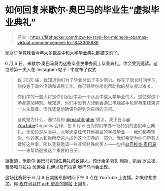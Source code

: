 # 如何回复米歇尔·奥巴马的毕业生“虚拟毕业典礼”

> 原文：<https://lifehacker.com/how-to-rsvp-for-michelle-obamas-virtual-commencement-fo-1843365886>

家庭订单意味着今年大多数高中和大学毕业典礼都被取消了。



6 月 6 日，米歇尔·奥巴马将为这些毕业生举办网上毕业典礼，你会受到邀请。这位前第一夫人在 Instagram 帖子 :
中宣布了仪式

> 致 2020 届，我知道你们为了毕业付出了多少努力。你花了很长时间学习。你投身于课外活动和课后工作。你已经尽你所能帮助你的朋友度过难关。
> 
> 你们中的一些人将是你们家庭中第一个从高中或大学毕业的人，这使得这个场合更加特别。我知道，你们中没有人想到会通过电脑或手机屏幕来结束这一人生篇章。但我还是想确保你得到你应得的庆祝。
> 
> 这就是为什么，通过我的 [@reachhigher](https://www.instagram.com/reachhigher/) 倡议，我正在与[@ YouTube](https://www.instagram.com/youtube/)Originals 合作，在 6 月 6 日为你们举办一场特别的虚拟毕业典礼。无论你是从高中、大学还是任何其他类型的学校毕业——我们都希望你、你的家人和你所爱的人成为这个庆典的一部分。我们希望为你们所有人做好这件事，所以我将邀请一些非常特殊的客人——包括[@巴拉克·奥巴马](https://www.instagram.com/BarackObama/)——来帮助迎接这个重要的日子。

据报道，米歇尔·奥巴马将担任典礼的致辞人。预计康多莉扎·赖斯、凯丽·罗兰德、蕾蒂和马拉拉·优素福·扎伊以及巴拉克·奥巴马也会出现。

这场比赛将于 6 月 6 日美国东部时间下午 3 点在 YouTube 上直播。如果你想参加，你 [现在可以在 ach 更高的网站](https://www.reachhigher.org/virtual-commencement/) 上回复。